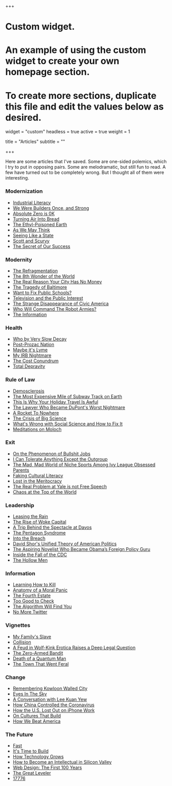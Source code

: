+++
# Custom widget.
# An example of using the custom widget to create your own homepage section.
# To create more sections, duplicate this file and edit the values below as desired.
widget = "custom"
headless = true
active = true
weight = 1

title = "Articles"
subtitle = ""

+++

Here are some articles that I've saved. Some are one-sided polemics, which I try to put in opposing pairs. Some are melodramatic, but still fun to read. A few have turned out to be completely wrong. But I thought all of them were interesting. 

### Modernization
- [Industrial Literacy](https://rootsofprogress.org/industrial-literacy)
- [We Were Builders Once, and Strong](https://scholars-stage.blogspot.com/2020/10/we-were-builders-once-and-strong.html?m=1)
- [Absolute Zero is 0K](https://www.damninteresting.com/absolute-zero-is-0k/)
- [Turning Air Into Bread](https://rootsofprogress.org/turning-air-into-bread)
- [The Ethyl-Poisoned Earth](https://www.damninteresting.com/the-ethyl-poisoned-earth/)
- [As We May Think](https://www.theatlantic.com/magazine/archive/1945/07/as-we-may-think/303881/)
- [Seeing Like a State](https://slatestarcodex.com/2017/03/16/book-review-seeing-like-a-state/)
- [Scott and Scurvy](https://idlewords.com/2010/03/scott_and_scurvy.htm)
- [The Secret of Our Success](https://slatestarcodex.com/2019/06/04/book-review-the-secret-of-our-success/)

### Modernity
- [The Refragmentation](http://www.paulgraham.com/re.html)
- [The 8th Wonder of the World](https://www.theverge.com/21507966/foxconn-empty-factories-wisconsin-jobs-loophole-trump)
- [The Real Reason Your City Has No Money](https://www.strongtowns.org/journal/2017/1/9/the-real-reason-your-city-has-no-money)
- [The Tragedy of Baltimore](https://www.nytimes.com/2019/03/12/magazine/baltimore-tragedy-crime.html)
- [Want to Fix Public Schools?](https://areomagazine.com/2019/11/19/want-to-fix-public-schools-fix-the-public-first/)
- [Television and the Public Interest](https://www.americanrhetoric.com/speeches/newtonminow.htm)
- [The Strange Disappearance of Civic America](https://prospect.org/infrastructure/strange-disappearance-civic-america/)
- [Who Will Command The Robot Armies?](https://idlewords.com/talks/robot_armies.htm)
- [The Information](https://www.newyorker.com/magazine/2011/02/14/the-information)

### Health
- [Who by Very Slow Decay](https://slatestarcodex.com/2013/07/17/who-by-very-slow-decay/)
- [Post-Prozac Nation](https://www.nytimes.com/2012/04/22/magazine/the-science-and-history-of-treating-depression.html)
- [Maybe it's Lyme](https://www.thecut.com/2019/07/what-happens-when-lyme-disease-becomes-an-identity.html)
- [My IRB Nightmare](https://slatestarcodex.com/2017/08/29/my-irb-nightmare/)
- [The Cost Conundrum](https://www.newyorker.com/magazine/2009/06/01/the-cost-conundrum)
- [Total Depravity](https://longreads.com/2019/05/22/total-depravity-the-origins-of-the-drug-epidemic-in-appalachia-laid-bare/)

### Rule of Law
- [Demosclerosis](https://www.jonathanrauch.com/jrauch_articles/demosclerosis_the_original_article/)
- [The Most Expensive Mile of Subway Track on Earth](https://www.nytimes.com/2017/12/28/nyregion/new-york-subway-construction-costs.html)
- [This Is Why Your Holiday Travel Is Awful](https://www.politico.com/news/magazine/2019/11/29/penn-station-robert-caro-073564)
- [The Lawyer Who Became DuPont's Worst Nightmare](https://www.nytimes.com/2016/01/10/magazine/the-lawyer-who-became-duponts-worst-nightmare.html)
- [A Rocket To Nowhere](https://idlewords.com/2005/08/a_rocket_to_nowhere.htm)
- [The Crisis of Big Science](https://www.nybooks.com/articles/2012/05/10/crisis-big-science/)
- [What's Wrong with Social Science and How to Fix It](https://fantasticanachronism.com/2020/09/11/whats-wrong-with-social-science-and-how-to-fix-it/)
- [Meditations on Moloch](https://slatestarcodex.com/2014/07/30/meditations-on-moloch/)

### Exit
- [On the Phenomenon of Bullshit Jobs](https://www.strike.coop/bullshit-jobs/)
- [I Can Tolerate Anything Except the Outgroup](https://slatestarcodex.com/2014/09/30/i-can-tolerate-anything-except-the-outgroup/)
- [The Mad, Mad World of Niche Sports Among Ivy League Obsessed Parents](https://cdn.theatlantic.com/assets/media/files/20201101_nichesports.pdf)
- [Faking Cultural Literacy](https://www.nytimes.com/2014/05/25/opinion/sunday/faking-cultural-literacy.html) 
- [Lost in the Meritocracy](https://www.theatlantic.com/magazine/archive/2005/01/lost-in-the-meritocracy/303672/)
- [The Real Problem at Yale is not Free Speech](https://palladiummag.com/2019/08/05/the-real-problem-at-yale-is-not-free-speech/)
- [Chaos at the Top of the World](https://www.gq.com/story/mount-everest-chaos-at-the-top-of-the-world)

### Leadership
- [Leasing the Rain](https://www.newyorker.com/magazine/2002/04/08/leasing-the-rain)
- [The Rise of Woke Capital](https://www.nytimes.com/2018/02/28/opinion/corporate-america-activism.html)
- [A Trip Behind the Spectacle at Davos](https://palladiummag.com/2019/02/02/a-trip-behind-the-spectacle-at-davos/)
- [The Pentagon Syndrome](https://harpers.org/archive/2019/06/the-pentagon-syndrome/)
- [Into the Breach](https://foreignpolicy.com/2020/12/21/china-stolen-us-data-exposed-cia-operatives-spy-networks/)
- [David Shor's Unified Theory of American Politics](https://nymag.com/intelligencer/2020/07/david-shor-cancel-culture-2020-election-theory-polls.html)
- [The Aspiring Novelist Who Became Obama’s Foreign Policy Guru](https://www.nytimes.com/2016/05/08/magazine/the-aspiring-novelist-who-became-obamas-foreign-policy-guru.html)
- [Inside the Fall of the CDC](https://www.propublica.org/article/inside-the-fall-of-the-cdc)
- [The Hollow Men](https://dominiccummings.com/2014/10/30/the-hollow-men-ii-some-reflections-on-westminster-and-whitehall-dysfunction/)

### Information
- [Learning How to Kill](https://chosenbychoice.substack.com/p/learning-how-to-and-how-not-to-kill)
- [Anatomy of a Moral Panic](https://idlewords.com/2017/09/anatomy_of_a_moral_panic.htm)
- [The Fourth Estate](https://harpers.org/2019/10/the-fourth-estate/)
- [Too Good to Check](https://astralcodexten.substack.com/p/too-good-to-check-a-play-in-three)
- [The Algorithm Will Find You](https://simondedeo.com/?p=705)
- [No More Twitter](https://www.shamusyoung.com/twentysidedtale/?p=46541)

### Vignettes
- [My Family's Slave](https://www.theatlantic.com/magazine/archive/2017/06/lolas-story/524490/)
- [Collision](https://fiftytwo.in/story/collision/)
- [A Feud in Wolf-Kink Erotica Raises a Deep Legal Question](https://www.nytimes.com/2020/05/23/business/omegaverse-erotica-copyright.html)
- [The Zero-Armed Bandit](https://www.damninteresting.com/the-zero-armed-bandit/)
- [Death of a Quantum Man](https://www.thewirechina.com/2020/05/03/the-quantum-man/)
- [The Town That Went Feral](https://newrepublic.com/article/159662/libertarian-walks-into-bear-book-review-free-town-project)

### Change
- [Remembering Kowloon Walled City](https://flashbak.com/remembering-kowloon-walled-city-the-lawless-outpost-that-was-once-the-most-densely-populated-place-on-earth-427330/)
- [Eyes In The Sky](https://restofworld.org/2020/india-magh-mela/)
- [A Conversation with Lee Kuan Yew](https://www.foreignaffairs.com/articles/asia/1994-03-01/conversation-lee-kuan-yew-0)
- [How China Controlled the Coronavirus](https://www.newyorker.com/magazine/2020/08/17/how-china-controlled-the-coronavirus)
- [How the U.S. Lost Out on iPhone Work](https://www.nytimes.com/2012/01/22/business/apple-america-and-a-squeezed-middle-class.html) 
- [On Cultures That Build](https://scholars-stage.blogspot.com/2020/06/on-cultures-that-build.html)
- [How We Beat America](https://www.weltwoche.ch/amp/2021-35/weltwoche-international/taliban-takeover-die-weltwoche-ausgabe-35-2021.html)

### The Future
- [Fast](https://patrickcollison.com/fast)
- [It's Time to Build](https://a16z.com/2020/04/18/its-time-to-build/)
- [How Technology Grows](https://danwang.co/how-technology-grows/)
- [How to Become an Intellectual in Silicon Valley](https://thebaffler.com/salvos/how-to-become-an-intellectual-in-silicon-valley-timms)
- [Web Design: The First 100 Years](https://idlewords.com/talks/web_design_first_100_years.htm)
- [The Great Leveler](https://www.theatlantic.com/business/archive/2017/02/scheidel-great-leveler-inequality-violence/517164/)
- [17776](https://www.sbnation.com/a/17776-football/)